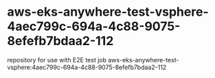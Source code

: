 # aws-eks-anywhere-test-vsphere-4aec799c-694a-4c88-9075-8efefb7bdaa2-112
repository for use with E2E test job aws-eks-anywhere-test-vsphere:4aec799c-694a-4c88-9075-8efefb7bdaa2-112
